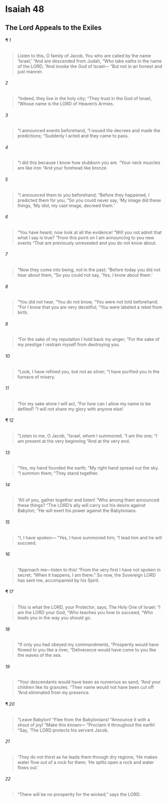 # Isaiah 48
## The Lord Appeals to the Exiles
###### ¶ 1
> Listen to this, O family of Jacob,
> You who are called by the name ‘Israel,’
> “And are descended from Judah,
> “Who take oaths in the name of the LORD,
> “And invoke the God of Israel—
> “But not in an honest and just manner.
###### 2
> “Indeed, they live in the holy city;
> “They trust in the God of Israel,
> “Whose name is the LORD of Heaven’s Armies.
###### 3
> “I announced events beforehand,
> “I issued the decrees and made the predictions;
> “Suddenly I acted and they came to pass.
###### 4
> “I did this because I know how stubborn you are.
> “Your neck muscles are like iron
> “And your forehead like bronze.
###### 5
> “I announced them to you beforehand;
> “Before they happened, I predicted them for you,
> “So you could never say,
> ‘My image did these things,
> ‘My idol, my cast image, decreed them.’
###### 6
> “You have heard; now look at all the evidence!
> “Will you not admit that what I say is true?
> “From this point on I am announcing to you new events
> “That are previously unrevealed and you do not know about.
###### 7
> “Now they come into being, not in the past;
> “Before today you did not hear about them,
> “So you could not say,
> ‘Yes, I know about them.’
###### 8
> “You did not hear,
> “You do not know,
> “You were not told beforehand.
> “For I know that you are very deceitful;
> “You were labeled a rebel from birth.
###### 9
> “For the sake of my reputation I hold back my anger;
> “For the sake of my prestige I restrain myself from destroying you.
###### 10
> “Look, I have refined you, but not as silver;
> “I have purified you in the furnace of misery.
###### 11
> “For my sake alone I will act,
> “For how can I allow my name to be defiled?
> “I will not share my glory with anyone else!
###### ¶ 12
> “Listen to me, O Jacob,
> “Israel, whom I summoned.
> “I am the one;
> “I am present at the very beginning
> “And at the very end.
###### 13
> “Yes, my hand founded the earth;
> “My right hand spread out the sky.
> “I summon them;
> “They stand together.
###### 14
> “All of you, gather together and listen!
> “Who among them announced these things?
> “The LORD’s ally will carry out his desire against Babylon;
> “He will exert his power against the Babylonians.
###### 15
> “I, I have spoken—
> “Yes, I have summoned him;
> “I lead him and he will succeed.
###### 16
> “Approach me—listen to this!
> “From the very first I have not spoken in secret;
> “When it happens, I am there.”
> So now, the Sovereign LORD has sent me, accompanied by his Spirit.
###### ¶ 17
> This is what the LORD, your Protector, says,
> The Holy One of Israel:
> “I am the LORD your God,
> “Who teaches you how to succeed,
> “Who leads you in the way you should go.
###### 18
> “If only you had obeyed my commandments,
> “Prosperity would have flowed to you like a river,
> “Deliverance would have come to you like the waves of the sea.
###### 19
> “Your descendants would have been as numerous as sand,
> “And your children like its granules.
> “Their name would not have been cut off
> “And eliminated from my presence.
###### ¶ 20
> “Leave Babylon!
> “Flee from the Babylonians!
> “Announce it with a shout of joy!
> “Make this known—
> “Proclaim it throughout the earth!
> “Say, ‘The LORD protects his servant Jacob.
###### 21
> ‘They do not thirst as he leads them through dry regions;
> ‘He makes water flow out of a rock for them;
> ‘He splits open a rock and water flows out.’
###### 22
> “There will be no prosperity for the wicked,” says the LORD.
